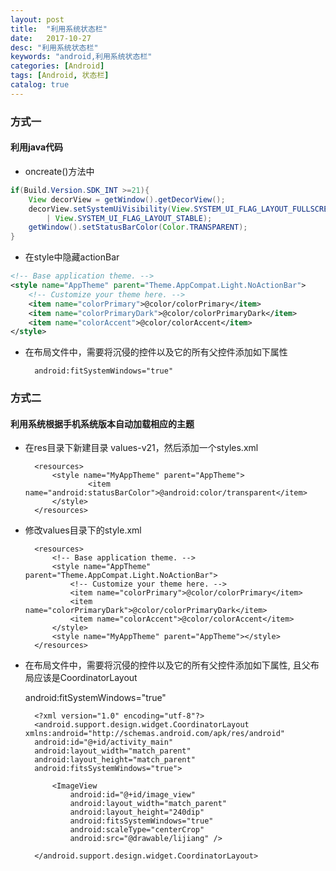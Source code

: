 ```yaml
---
layout: post
title:  "利用系统状态栏"
date:   2017-10-27
desc: "利用系统状态栏"
keywords: "android,利用系统状态栏"
categories: [Android]
tags: [Android, 状态栏]
catalog: true
---
```


### 方式一

#### 利用java代码
    
* oncreate()方法中
    
```java       
if(Build.Version.SDK_INT >=21){
	View decorView = getWindow().getDecorView();
	decorView.setSystemUiVisibility(View.SYSTEM_UI_FLAG_LAYOUT_FULLSCREEN 
		| View.SYSTEM_UI_FLAG_LAYOUT_STABLE);
	getWindow().setStatusBarColor(Color.TRANSPARENT);
}
```
      
* 在style中隐藏actionBar
```xml
<!-- Base application theme. -->
<style name="AppTheme" parent="Theme.AppCompat.Light.NoActionBar">
    <!-- Customize your theme here. -->
    <item name="colorPrimary">@color/colorPrimary</item>
    <item name="colorPrimaryDark">@color/colorPrimaryDark</item>
    <item name="colorAccent">@color/colorAccent</item>
</style>
```

* 在布局文件中，需要将沉侵的控件以及它的所有父控件添加如下属性
    
        android:fitSystemWindows="true"
        
### 方式二

#### 利用系统根据手机系统版本自动加载相应的主题

* 在res目录下新建目录 values-v21，然后添加一个styles.xml
    
        <resources>
            <style name="MyAppTheme" parent="AppTheme">
                    <item name="android:statusBarColor">@android:color/transparent</item>
            </style>
        </resources>
    
    
* 修改values目录下的style.xml
    
        <resources>
            <!-- Base application theme. -->
            <style name="AppTheme" parent="Theme.AppCompat.Light.NoActionBar">
                <!-- Customize your theme here. -->
                <item name="colorPrimary">@color/colorPrimary</item>
                <item name="colorPrimaryDark">@color/colorPrimaryDark</item>
                <item name="colorAccent">@color/colorAccent</item>
            </style>
            <style name="MyAppTheme" parent="AppTheme"></style>
        </resources>
        
    
* 在布局文件中，需要将沉侵的控件以及它的所有父控件添加如下属性, 且父布局应该是CoordinatorLayout
    
    android:fitSystemWindows="true"

   
        <?xml version="1.0" encoding="utf-8"?>
        <android.support.design.widget.CoordinatorLayout xmlns:android="http://schemas.android.com/apk/res/android"
        android:id="@+id/activity_main"
        android:layout_width="match_parent"
        android:layout_height="match_parent"
        android:fitsSystemWindows="true">
        
            <ImageView
                android:id="@+id/image_view"
                android:layout_width="match_parent"
                android:layout_height="240dip"
                android:fitsSystemWindows="true"
                android:scaleType="centerCrop"
                android:src="@drawable/lijiang" />
            
        </android.support.design.widget.CoordinatorLayout>
